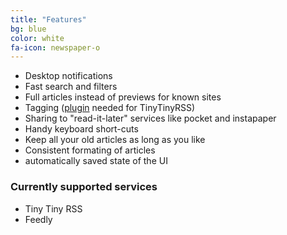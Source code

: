 ```yaml
---
title: "Features"
bg: blue
color: white
fa-icon: newspaper-o
---
```

*   Desktop notifications
*   Fast search and filters
*   Full articles instead of previews for known sites
*   Tagging ([plugin](http://bazaar.launchpad.net/~eviltwin1/feedreader/master/download/head:/ttrsslabelsplugin.7z-20150726153130-0ycs31jwhm5l3dg6-1/tt-rss-labels-plugin.7z) needed for TinyTinyRSS)
*   Sharing to "read-it-later" services like pocket and instapaper
*   Handy keyboard short-cuts
*   Keep all your old articles as long as you like
*   Consistent formating of articles
*   automatically saved state of the UI


### Currently supported services
*   Tiny Tiny RSS
*   Feedly
